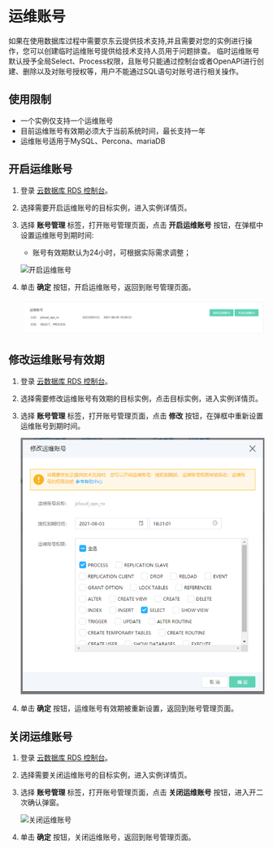 # 运维账号
如果在使用数据库过程中需要京东云提供技术支持,并且需要对您的实例进行操作，您可以创建临时运维账号提供给技术支持人员用于问题排查。
临时运维账号默认授予全局Select、Process权限，且账号只能通过控制台或者OpenAPI进行创建、删除以及对账号授权等，用户不能通过SQL语句对账号进行相关操作。

## 使用限制
* 一个实例仅支持一个运维账号
* 目前运维账号有效期必须大于当前系统时间，最长支持一年
* 运维账号适用于MySQL、Percona、mariaDB

## 开启运维账号
1. 登录 [云数据库 RDS 控制台](https://rds-console.jdcloud.com/rds/database)。
2. 选择需要开启运维账号的目标实例，进入实例详情页。
3. 选择 **账号管理** 标签，打开账号管理页面，点击 **开启运维账号** 按钮，在弹框中设置运维账号到期时间:
    * 账号有效期默认为24小时，可根据实际需求调整；

    ![开启运维账号](../../../../../image/RDS/MySQL-Create-OPS-Account.png)

4. 单击 **确定** 按钮，开启运维账号，返回到账号管理页面。

    ![开启运维账号](../../../../../image/RDS/Create-OPS-Account.png)

## 修改运维账号有效期
1. 登录 [云数据库 RDS 控制台](https://rds-console.jdcloud.com/database)。
2. 选择需要修改运维账号有效期的目标实例，点击目标实例，进入实例详情页。
3. 选择 **账号管理** 标签，打开账号管理页面，点击 **修改** 按钮，在弹框中重新设置运维账号到期时间。

    ![修改运维账号](../../../../../image/RDS/Reset-OPS-Account.png)

4. 单击 **确定** 按钮，运维账号有效期被重新设置，返回到账号管理页面。

## 关闭运维账号
1. 登录 [云数据库 RDS 控制台](https://rds-console.jdcloud.com/database)。
2. 选择需要关闭运维账号的目标实例，进入实例详情页。
3. 选择 **账号管理** 标签，打开账号管理页面，点击 **关闭运维账号** 按钮，进入开二次确认弹窗。

    ![关闭运维账号](../../../../../image/RDS/Delete-OPS-Account.png)

4. 单击 **确定** 按钮，关闭运维账号，返回到账号管理页面。


